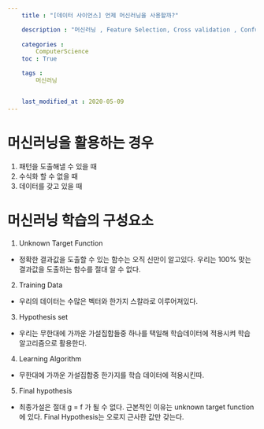 ```yaml
---
    title : "[데이터 사이언스] 언제 머신러닝을 사용할까?"

    description : "머신러닝 , Feature Selection, Cross validation , Confusion matrix"
    
    categories : 
        ComputerScience
    toc : True

    tags :
        머신러닝


    last_modified_at : 2020-05-09
---
```


# 머신러닝을 활용하는 경우
1. 패턴을 도출해낼 수 있을 때
2. 수식화 할 수 없을 때
3. 데이터를 갖고 있을 때

# 머신러닝 학습의 구성요소
1. Unknown Target Function
* 정확한 결과값을 도출할 수 있는 함수는 오직 신만이 알고있다. 우리는 100% 맞는 결과값을 도출하는 함수를 절대 알 수 없다.
2. Training Data
* 우리의 데이터는 수많은 벡터와 한가지 스칼라로 이루어져있다.
3. Hypothesis set
* 우리는 무한대에 가까운 가설집합들중 하나를 택일해 학습데이터에 적용시켜 학습 알고리즘으로 활용한다.
4. Learning Algorithm
* 무한대에 가까운 가설집합중 한가지를 학습 데이터에 적용시킨따.
5. Final hypothesis
* 최종가설은 절대 g = f 가 될 수 없다. 근본적인 이유는 unknown target function 에 있다. Final Hypothesis는 오로지 근사한 값만 갖는다. 

